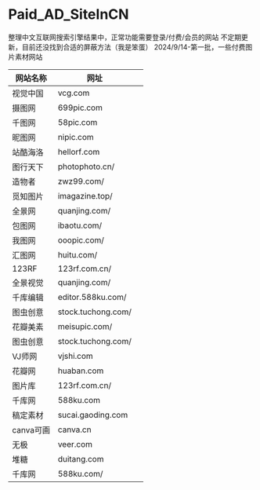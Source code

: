 # Paid_AD_SiteInCN
整理中文互联网搜索引擎结果中，正常功能需要登录/付费/会员的网站
不定期更新，目前还没找到合适的屏蔽方法（我是笨蛋）
2024/9/14-第一批，一些付费图片素材网站

| 网站名称    | 网址                 |   |
|---------|--------------------|---|
| 视觉中国    | vcg.com            |   |
| 摄图网     | 699pic.com         |   |
| 千图网     | 58pic.com          |   |
| 昵图网     | nipic.com          |   |
| 站酷海洛    | hellorf.com        |   |
| 图行天下    | photophoto.cn/     |   |
| 造物者     | zwz99.com/         |   |
| 觅知图片    | imagazine.top/     |   |
| 全景网     | quanjing.com/      |   |
| 包图网     | ibaotu.com/        |   |
| 我图网     | ooopic.com/        |   |
| 汇图网     | huitu.com/         |   |
| 123RF   | 123rf.com.cn/      |   |
| 全景视觉    | quanjing.com/      |   |
| 千库编辑    | editor.588ku.com/  |   |
| 图虫创意    | stock.tuchong.com/ |   |
| 花瓣美素    | meisupic.com/      |   |
| 图虫创意    | stock.tuchong.com/ |   |
| VJ师网    | vjshi.com          |   |
| 花瓣网     | huaban.com         |   |
| 图片库     | 123rf.com.cn/      |   |
| 千库网     | 588ku.com          |   |
| 稿定素材    | sucai.gaoding.com  |   |
| canva可画 | canva.cn           |   |
| 无极      | veer.com           |   |
| 堆糖      | duitang.com        |   |
| 千库网     | 588ku.com/         |   |
